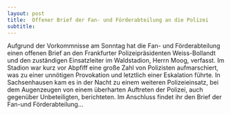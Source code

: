 ```yaml
---
layout: post
title:  Offener Brief der Fan- und Förderabteilung an die Polizei
subtitle:  
---
```


Aufgrund der Vorkommnisse am Sonntag hat die Fan- und Förderabteilung einen offenen Brief an den Frankfurter Polizeipräsidenten Weiss-Bollandt und den zuständigen Einsatzleiter im Waldstadion, Herrn Moog, verfasst. Im Stadion war kurz vor Abpfiff eine große Zahl von Polizisten aufmarschiert, was zu einer unnötigen Provokation und letztlich einer Eskalation führte. In Sachsenhausen kam es in der Nacht zu einem weiteren Polizeieinsatz, bei dem Augenzeugen von einem überharten Auftreten der Polizei, auch gegenüber Unbeteiligten, berichteten. Im Anschluss findet ihr den Brief der Fan-und Förderabteilung...


